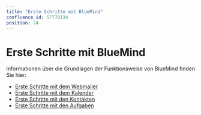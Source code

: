 ```yaml
---
title: "Erste Schritte mit BlueMind"
confluence_id: 57770134
position: 24
---
```

# Erste Schritte mit BlueMind


Informationen über die Grundlagen der Funktionsweise von BlueMind finden Sie hier:


- [Erste Schritte mit dem Webmailer](/Premiers_pas_avec_BlueMind/Débuter_avec_le_webmail/)
- [Erste Schritte mit dem Kalender](/Premiers_pas_avec_BlueMind/Débuter_avec_l_agenda/)
- [Erste Schritte mit den Kontakten](/Premiers_pas_avec_BlueMind/Débuter_avec_les_contacts/)
- [Erste Schritte mit den Aufgaben](/Premiers_pas_avec_BlueMind/Débuter_avec_les_tâches/)


